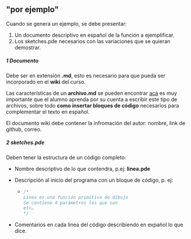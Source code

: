## "por ejemplo"

Cuando se genera un ejemplo, se debe presentar:

1. Un documento descriptivo en español de la función a ejemplificar.
2. Los sketches.pde necesarios con las variaciones que se quieran demostrar.



##### 1 Documento

Debe ser en extensión **.md**, esto es necesario para que pueda ser incorporado en el **wiki** del curso.

Las características de un **archivo.md** se pueden encontrar [acá](https://guides.github.com/features/mastering-markdown/) es muy importante que el alumno aprenda por su cuenta a escribir este tipo de archivos, sobre todo **como insertar bloques de código** necesarios para complementar el texto en español.

El documento wiki debe contener la infromación del autor: nombre, link de github, correo.



##### 2 sketches.pde

Deben tener la estructura de un código completo:

- Nombre descriptivo de lo que contendra, p.ej: **linea.pde** 

- Descripción al inicio del programa con un bloque de código, p. ej:

  - ```java
    /*
    Línea es una función primitiva de dibujo
    Se contiene 4 parámetros los que son
    etc…
    */
    ```

- Comentarios en cada línea del código describiendo en expañol lo que dice.